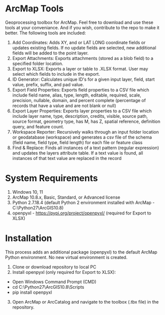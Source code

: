 # ArcMap Tools
Geoprocessing toolbox for ArcMap. Feel free to download and use these tools at your conveniance. And if you wish, contribute to the repo to make it better. The following tools are included:
1. Add Coordinates: Adds XY, and or LAT LONG coordinate fields or updates existing fields.  If no update fields are selected, new additional fields will be added to the point layer.  
2. Export Attachments: Exports attachments (stored as a blob field) to a specified folder location.  
3. Export to XLSX: Exports a layer or table to .XLSX format.  User may select which fields to include in the export.
4. ID Generator: Calculates unique ID's for a given input layer, field, start value, prefix, suffix, and pad value.
5. Export Field Properties: Exports field properties to a CSV file which include field name, alias, type, length, editable, required, scale, precision, nullable, domain, and percent complete (percentage of records that have a value and are not blank or null)
6. Export Layer Properties: Exports layer properties to a CSV file which include layer name, type, description, credits, visible, source path, source format, geometry type, has M, has Z, spatial reference, definition query, and feature count. 
7. Workspace Reporter: Recursively walks through an input folder location or geodatabase (workspace) and generates a csv file of the schema (field name, field type, field length) for each file or feature class
8. Find & Replace: Finds all instances of a text pattern (regular expression) and updates the layers attribute table. If a text value is found, all instances of that text value are replaced in the record

# System Requirements
1. Windows 10, 11
2. ArcMap 10.8.x, Basic, Standard, or Advanced license
3. Python 2.7.18.4 (default Python 2 environment installed with ArcMap - C:\Python27\ArcGIS10.8)
4. openpyxl - https://pypi.org/project/openpyxl/ (required for Export to XLSX)

# Installation
This process adds an additional package (openpyxl) to the default ArcMap Python environment. No new virtual environment is created.
1. Clone or download repository to local PC
2. Install openpyxl (only required for Export to XLSX):
  * Open Windows Command Prompt (CMD)
  * cd C:\Python27\ArcGIS10.8\Scripts
  * pip install openpyxl
3. Open ArcMap or ArcCatalog and navigate to the toolbox (.tbx file) in the repository. 
